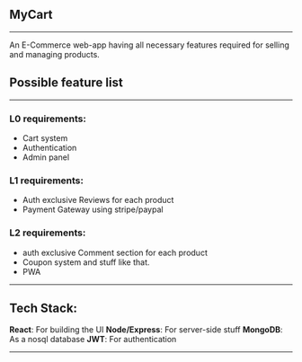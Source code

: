 ## MyCart

---

An E-Commerce web-app having all necessary features required for selling and managing products.

## Possible feature list

---

### L0 requirements:

- Cart system
- Authentication
- Admin panel

### L1 requirements:

- Auth exclusive Reviews for each product
- Payment Gateway using stripe/paypal

### L2 requirements:

- auth exclusive Comment section for each product
- Coupon system and stuff like that.
- PWA

---

## Tech Stack:

**React**: For building the UI
**Node/Express**: For server-side stuff
**MongoDB**: As a nosql database
**JWT**: For authentication

---
